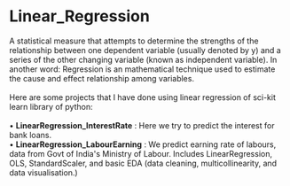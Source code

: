 # Linear_Regression
A statistical measure that attempts to determine the strengths of the relationship between one dependent variable (usually denoted by y) and a series of the other changing variable (known as independent variable). In another word: Regression is an mathematical technique used to estimate the cause and effect relationship among variables. 
</br> </br>Here are some projects that I have done using linear regression of sci-kit learn library of python:
</br>
</br>
• **LinearRegression_InterestRate** : Here we try to predict the interest for bank loans. </br>
• **LinearRegression_LabourEarning** : We predict earning rate of labours, data from Govt of India's Ministry of Labour. Includes LinearRegression, OLS, StandardScaler, and basic EDA (data cleaning, multicollinearity, and data visualisation.)
